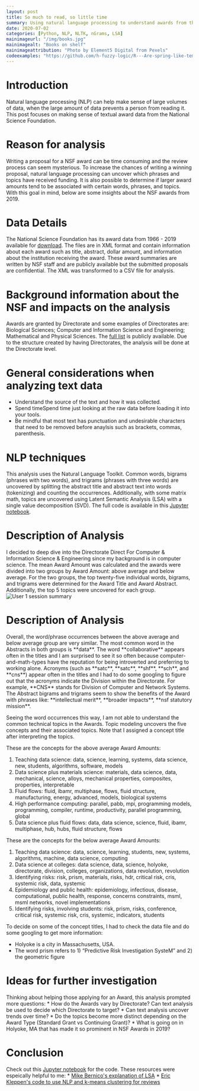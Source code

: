 ```yaml
---
layout: post
title: So much to read, so little time
summary: Using natural language processing to understand awards from the National Science Foundation
date: 2020-07-02  
categories: [Python, NLP, NLTK, nGrams, LSA]
mainimageurl: "/img/books.jpg"
mainimagealt: "Books on shelf"
mainimageattribution: "Photo by Element5 Digital from Pexels"
codeexamples: "https://github.com/h-fuzzy-logic/R---Are-spring-like-temperatures-disappearing/blob/master/Analyzing%20110%20Years%20of%20NOAA%20Weather%20Station%20Data.ipynb"
---
```


<h1 class="h4">Introduction</h1>
Natural language processing (NLP) can help make sense of large volumes of data, when the large amount of data prevents a person from reading it.  This post focuses on making sense of textual award data from the National Science Foundation.  
 
<h1 class="h4">Reason for analysis</h1>
Writing a proposal for a NSF award can be time consuming and the review process can seem mysterious.  To increase the chances of writing a winning proposal, natural language processing can uncover which phrases and topics have received funding.   It is also possible to determine if larger award amounts tend to be associated with certain words, phrases, and topics.  With this goal in mind, below are some insights about the NSF awards from 2019.  

<h1 class="h4">Data Details</h1>
The National Science Foundation has its award data from 1966 - 2019 available for <a href="https://www.nsf.gov/awardsearch/download.jsp" target="_blank">download</a>.  The files are in XML format and contain information about each award such as title, abstract, dollar amount, and information about the institution receiving the award.  These award summaries are written by NSF staff and are publicly available but the submitted proposals are confidential.  The XML was transformed to a CSV file for analysis.  


<h1 class="h4">Background information about the NSF and impacts on the analysis</h1>
Awards are granted by Directorate and some examples of Directorates are:  Biological Sciences; Computer and Information Science and Engineering; Mathematical and Physical Sciences.  The <a href="https://www.nsf.gov/about/research_areas.jsp" target="_blank">full list</a> is publicly available.  Due to the structure created by having Directorates, the analysis will be done at the Directorate level.   


<h1 class="h4">General considerations when analyzing text data</h1>
<ul>
	<li> Understand the source of the text and how it was collected.</li>
	<li> Spend timeSpend time just looking at the raw data before loading it into your tools.</li>
	<li> Be mindful that most text has punctuation and undesirable characters that need to be removed before anaylsis such as brackets, commas, parenthesis. </li>

</ul>

<h1 class="h4">NLP techniques</h1>
This analysis uses the Natural Language Toolkit.  Common words, bigrams (phrases with two words), and trigrams (phrases with three words) are uncovered by splitting the abstract title and abstract text into words (tokenizing) and counting the occurrences.  Additionally, with some matrix math, topics are uncovered using Latent Semantic Analysis (LSA) with a single value decomposition (SVD).    The full code is available in this <a href="{{ page.codeexamples }}" target="_blank"> Jupyter notebook</a>.  

<h1 class="h4">Description of Analysis</h1>
I decided to deep dive into the Directorate Direct For Computer & Information Science & Engineering since my background is in computer science.  The mean Award Amount was calculated and the awards were divided into two groups by Award Amount: above average and below average.  For the two groups, the top twenty-five individual words, bigrams, and trigrams were determined for the Award Title and Award Abstract.  Additionally, the top 5 topics were uncovered for each group. 

<img src="{{ site.baseurl }}/img/middle-spring.png" class="img-fluid" alt="User 1 session summary"/>

<h1 class="h4">Description of Analysis</h1>
Overall, the word/phrase occurrences between the above average and below average group are very similar.  The most common word in the Abstracts in both groups is **data**.  The word **collaborative** appears often in the titles and I am surprised to see it so often because computer-and-math-types have the reputation for being introverted and preferring to working alone.  Acronyms (such as **satc**, **satc**, **shf**, **sch**, and **cns**) appear often in the titles and I had to do some googling to figure out that the acronyms indicate the Division within the Directorate.   For example, **CNS** stands for Division of Computer and Network Systems.  The Abstract bigrams and trigrams seem to show the benefits of the Award with phrases like: **intellectual merit**, **broader impacts**, **nsf statutory mission**.

Seeing the word occurrences this way, I am not able to understand the common technical topics in the Awards.  Topic modeling uncovers the five concepts and their associated topics.  Note that I assigned a concept title after interpreting the topics.

These are the concepts for the above average Award Amounts:
1. Teaching data science: data, science, learning, systems, data science, new, students, algorithms, software, models
1. Data science plus materials science: materials, data science, data, mechanical, science, alloys, mechanical properties, composites, properties, interpretable
1. Fluid flows: fluid, ibamr, multiphase, flows, fluid structure, manufacturing, energy, advanced, models, biological systems
1. High performance computing: parallel, pabb, mpi, programming models, programming, compiler, runtime, productivity, parallel programming, global
1. Data science plus fluid flows: data, data science, science, fluid, ibamr, multiphase, hub, hubs, fluid structure, flows

These are the concepts for the below average Award Amounts: 
1. Teaching data science: data, science, learning, students, new, systems, algorithms, machine, data science, computing
1. Data science at colleges: data science, data, science, holyoke, directorate, division, colleges, organizations, data revolution, revolution
1. Identifying risks: risk, prism, materials, risks, hdr, critical risk, cris, systemic risk, data, systemic
1. Epidemiology and public health: epidemiology, infectious, disease, computational, public health, response, concerns constraints, msml, msml networks, novel implementations
1. Identifying risks, involving students: risk, prism, risks, conference, critical risk, systemic risk, cris, systemic, indicators, students
   
To decide on some of the concept titles, I had to check the data file and do some googling to get more information:
* Holyoke is a city in Massachusetts, USA.  
* The word prism refers to 1)  “Predictive Risk Investigation SysteM” and 2) the geometric figure


<h1 class="h4">Ideas for further investigation</h1>
Thinking about helping those applying for an Award, this analysis prompted more questions:
* How do the Awards vary by Directorate?  Can text analysis be used to decide which Directorate to target? 
* Can text analysis uncover trends over time?
* Do the topics become more distinct depending on the Award Type (Standard Grant vs Continuing Grant)? 
* What is going on in Holyoke, MA that has made it so prominent in NSF Awards in 2019? 

<h1 class="h4">Conclusion</h1> 
Check out this <a href="{{ page.codeexamples }}" target="_blank"> Jupyter notebook</a> for the code. These resources were espeically helpful to me:
* <a href="https://www.youtube.com/watch?v=BJ0MnawUpaU" target="_blank">Mike Bernico's explanation of LSA</a>
* <a href="https://github.com/bendgame/kmeansChardonnay" target="_blank">Eric Kleppen's code to use NLP and k-means clustering for reviews</a>






